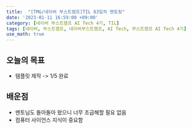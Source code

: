 ```yaml
---
title:  "[TMG/네이버 부스트캠프]TIL 83일차 멘토링"
date: '2023-01-11 16:59:00 +09:00'
category: [네이버 부스트캠프 AI Tech 4기, TIL]
tags: [네이버, 부스트캠프, 네이버부스트캠프, AI Tech, 부스트캠프 AI Tech 4기]
use_math: true
---
```


## 오늘의 목표
- 템플릿 제작 -> 1/5 완료

## 배운점
- 멘토님도 돌아돌아 왔으니 너무 조급해할 필요 없음
- 컴퓨터 사이언스 지식이 중요함